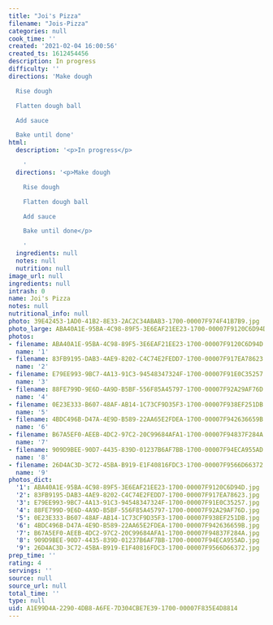 ```yaml
---
title: "Joi's Pizza"
filename: "Jois-Pizza"
categories: null
cook_time: ''
created: '2021-02-04 16:00:56'
created_ts: 1612454456
description: In progress
difficulty: ''
directions: 'Make dough

  Rise dough

  Flatten dough ball

  Add sauce

  Bake until done'
html:
  description: '<p>In progress</p>

    '
  directions: '<p>Make dough

    Rise dough

    Flatten dough ball

    Add sauce

    Bake until done</p>

    '
  ingredients: null
  notes: null
  nutrition: null
image_url: null
ingredients: null
intrash: 0
name: Joi's Pizza
notes: null
nutritional_info: null
photo: 39E42453-1AD0-41B2-8E33-2AC2C34ABAB3-1700-00007F974F41B7B9.jpg
photo_large: ABA40A1E-95BA-4C98-89F5-3E6EAF21EE23-1700-00007F9120C6D94D.jpg
photos:
- filename: ABA40A1E-95BA-4C98-89F5-3E6EAF21EE23-1700-00007F9120C6D94D.jpg
  name: '1'
- filename: 83FB9195-DAB3-4AE9-8202-C4C74E2FEDD7-1700-00007F917EA78623.jpg
  name: '2'
- filename: E79EE993-9BC7-4A13-91C3-94548347324F-1700-00007F91E0C35257.jpg
  name: '3'
- filename: 88FE799D-9E6D-4A9D-B5BF-556F85A45797-1700-00007F92A29AF76D.jpg
  name: '4'
- filename: 0E23E333-B607-48AF-AB14-1C73CF9D35F3-1700-00007F938EF251DB.jpg
  name: '5'
- filename: 4BDC496B-D47A-4E9D-B589-22AA65E2FDEA-1700-00007F942636659B.jpg
  name: '6'
- filename: B67A5EF0-AEEB-4DC2-97C2-20C99684AFA1-1700-00007F94837F284A.jpg
  name: '7'
- filename: 909D9BEE-90D7-4435-839D-01237B6AF7BB-1700-00007F94ECA955AD.jpg
  name: '8'
- filename: 26D4AC3D-3C72-45BA-B919-E1F40816FDC3-1700-00007F9566D66372.jpg
  name: '9'
photos_dict:
  '1': ABA40A1E-95BA-4C98-89F5-3E6EAF21EE23-1700-00007F9120C6D94D.jpg
  '2': 83FB9195-DAB3-4AE9-8202-C4C74E2FEDD7-1700-00007F917EA78623.jpg
  '3': E79EE993-9BC7-4A13-91C3-94548347324F-1700-00007F91E0C35257.jpg
  '4': 88FE799D-9E6D-4A9D-B5BF-556F85A45797-1700-00007F92A29AF76D.jpg
  '5': 0E23E333-B607-48AF-AB14-1C73CF9D35F3-1700-00007F938EF251DB.jpg
  '6': 4BDC496B-D47A-4E9D-B589-22AA65E2FDEA-1700-00007F942636659B.jpg
  '7': B67A5EF0-AEEB-4DC2-97C2-20C99684AFA1-1700-00007F94837F284A.jpg
  '8': 909D9BEE-90D7-4435-839D-01237B6AF7BB-1700-00007F94ECA955AD.jpg
  '9': 26D4AC3D-3C72-45BA-B919-E1F40816FDC3-1700-00007F9566D66372.jpg
prep_time: ''
rating: 4
servings: ''
source: null
source_url: null
total_time: ''
type: null
uid: A1E99D4A-2290-4DB8-A6FE-7D304CBE7E39-1700-00007F835E4D8814
---
```

